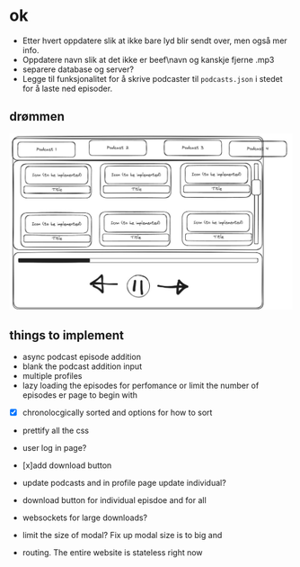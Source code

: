 # ok
- Etter hvert oppdatere slik at ikke bare lyd blir sendt over, men også mer info.
- Oppdatere navn slik at det ikke er beef\navn og kanskje fjerne .mp3
- separere database og server?
- Legge til funksjonalitet for å skrive podcaster til `podcasts.json` i stedet for å laste ned episoder.

## drømmen
![Skisse](images/skisse.jpg)


## things to implement
- async podcast episode addition
- blank the podcast addition input
- multiple profiles
- lazy loading the episodes for perfomance or limit the number of episodes er page to begin with
- [x] chronolocgically sorted and options for how to sort
- prettify all the css
- user log in page?
- [x]add download button
- update podcasts and in profile page update individual?
- download button for individual episdoe and for all
- websockets for large downloads?
- limit the size of modal? Fix up modal size is to big and 

- routing. The entire website is stateless right now

